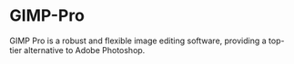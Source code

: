 # GIMP-Pro
GIMP Pro is a robust and flexible image editing software, providing a top-tier alternative to Adobe Photoshop.
